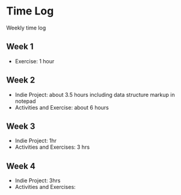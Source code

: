 # Time Log
Weekly time log

## Week 1
- Exercise: 1 hour

## Week 2
- Indie Project: about 3.5 hours including data structure markup in notepad
- Activities and Exercise: about 6 hours


## Week 3
- Indie Project: 1hr
- Activities and Exercises: 3 hrs

## Week 4
- Indie Project: 3hrs
- Activities and Exercises: 
